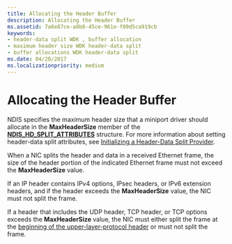 ```yaml
---
title: Allocating the Header Buffer
description: Allocating the Header Buffer
ms.assetid: 7a6e87ce-a0b8-45ce-961e-f09d5ca919cb
keywords:
- header-data split WDK , buffer allocation
- maximum header size WDK header-data split
- buffer allocations WDK header-data split
ms.date: 04/20/2017
ms.localizationpriority: medium
---
```


# Allocating the Header Buffer





NDIS specifies the maximum header size that a miniport driver should allocate in the **MaxHeaderSize** member of the [**NDIS\_HD\_SPLIT\_ATTRIBUTES**](https://docs.microsoft.com/windows-hardware/drivers/ddi/ndis/ns-ndis-_ndis_hd_split_attributes) structure. For more information about setting header-data split attributes, see [Initializing a Header-Data Split Provider](initializing-a-header-data-split-provider.md).

When a NIC splits the header and data in a received Ethernet frame, the size of the header portion of the indicated Ethernet frame must not exceed the **MaxHeaderSize** value.

If an IP header contains IPv4 options, IPsec headers, or IPv6 extension headers, and if the header exceeds the **MaxHeaderSize** value, the NIC must not split the frame.

If a header that includes the UDP header, TCP header, or TCP options exceeds the **MaxHeaderSize** value, the NIC must either split the frame at the [beginning of the upper-layer-protocol header](splitting-frames-at-the-beginning-of-the-upper-layer-protocol-headers.md) or must not split the frame.

 

 





